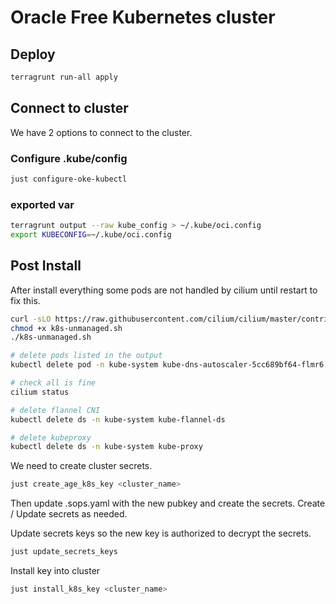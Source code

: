 # Oracle Free Kubernetes cluster

## Deploy
```bash
terragrunt run-all apply
```

## Connect to cluster
We have 2 options to connect to the cluster.

### Configure .kube/config
```bash
just configure-oke-kubectl
```
### exported var
```bash
terragrunt output --raw kube_config > ~/.kube/oci.config
export KUBECONFIG=~/.kube/oci.config
```


## Post Install
After install everything some pods are not handled by cilium until restart to fix this.

```bash
curl -sLO https://raw.githubusercontent.com/cilium/cilium/master/contrib/k8s/k8s-unmanaged.sh
chmod +x k8s-unmanaged.sh
./k8s-unmanaged.sh

# delete pods listed in the output
kubectl delete pod -n kube-system kube-dns-autoscaler-5cc689bf64-flmr6

# check all is fine
cilium status 

# delete flannel CNI
kubectl delete ds -n kube-system kube-flannel-ds

# delete kubeproxy
kubectl delete ds -n kube-system kube-proxy
```

We need to create cluster secrets.

```bash
just create_age_k8s_key <cluster_name>
```
Then update .sops.yaml with the new pubkey and create the secrets.
Create / Update secrets as needed.

Update secrets keys so the new key is authorized to decrypt the secrets.
```bash
just update_secrets_keys
```
Install key into cluster
```bash
just install_k8s_key <cluster_name>
```